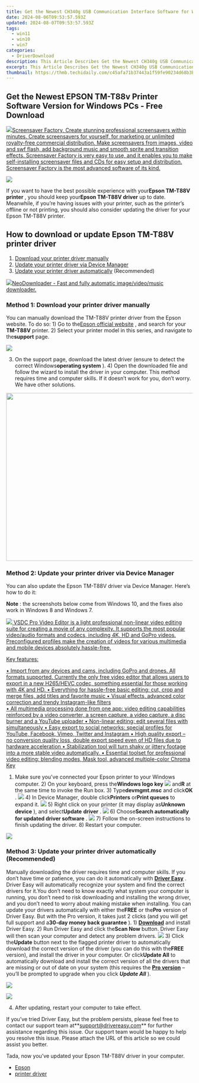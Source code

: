 ```yaml
---
title: Get the Newest CH340g USB Communication Interface Software for Windows 11
date: 2024-08-06T09:53:57.593Z
updated: 2024-08-07T09:53:57.593Z
tags:
  - win11
  - win10
  - win7
categories:
  - DriverDownload
description: This Article Describes Get the Newest CH340g USB Communication Interface Software for Windows 11
excerpt: This Article Describes Get the Newest CH340g USB Communication Interface Software for Windows 11
thumbnail: https://thmb.techidaily.com/c45afa71b37443a1f59fe90234d68b3b0e50e4c51b39e47e7a2ccf645d397043.PNG
---
```


## Get the Newest EPSON TM-T88v Printer Software Version for Windows PCs - Free Download

<!-- affiliate ads begin -->
<a href="https://secure.2checkout.com/order/checkout.php?PRODS=194977&QTY=1&AFFILIATE=108875&CART=1"><img src="https://www.blumentals.net/scrfactory/images/screensaver-software.png" border="0">Screensaver Factory, Create stunning professional screensavers within minutes. Create screensavers for yourself, for marketing or unlimited royalty-free commercial distribution. Make screensavers from images, video and swf flash, add background music and smooth sprite and transition effects. Screensaver Factory is very easy to use, and it enables you to make self-installing screensaver files and CDs for easy setup and distribution. Screensaver Factory is the most advanced software of its kind.</a>
<!-- affiliate ads end -->
![](https://images.drivereasy.com/wp-content/uploads/2018/06/img_5b2a08c29555c.jpg)

 If you want to have the best possible experience with your**Epson TM-T88V printer** , you should keep your**Epson TM-T88V driver** up to date. Meanwhile, if you’re having issues with your printer, such as the printer’s offline or not printing, you should also consider updating the driver for your Epson TM-T88V printer.

## How to download or update Epson TM-T88V printer driver

1. [Download your printer driver manually](https://tools.techidaily.com/drivereasy/download/)
2. [Update your printer driver via Device Manager](https://tools.techidaily.com/drivereasy/download/)
3. [Update your printer driver automatically](https://tools.techidaily.com/drivereasy/download/) (Recommended)

<!-- affiliate ads begin -->
<a href="https://secure.2checkout.com/order/checkout.php?PRODS=4559731&QTY=1&AFFILIATE=108875&CART=1"><img src="http://www.neowise.com/images/nd-ss-w200.jpg" border="0">NeoDownloader - Fast and fully automatic image/video/music downloader. </a>
<!-- affiliate ads end -->
### Method 1: Download your printer driver manually

 You can manually download the TM-T88V printer driver from the Epson website. To do so:  1) Go to the[Epson official website](https://epson.com/usa) , and search for your **TM-T88V** printer.  2) Select your printer model in this series, and navigate to the**support** page.

![](https://images.drivereasy.com/wp-content/uploads/2018/06/img_5b2a058b19d41.jpg)

 3) On the support page, download the latest driver (ensure to detect the correct Windows**operating system** ).  4) Open the downloaded file and follow the wizard to install the driver in your computer.  This method requires time and computer skills. If it doesn’t work for you, don’t worry. We have other solutions.

<!-- affiliate ads begin -->
<a href="https://ukaidot.sjv.io/c/5597632/1793234/19578" target="_top" id="1793234"><img src="//a.impactradius-go.com/display-ad/19578-1793234" border="0" alt="" width="678" height="452"/></a><img height="0" width="0" src="https://imp.pxf.io/i/5597632/1793234/19578" style="position:absolute;visibility:hidden;" border="0" />
<!-- affiliate ads end -->
### Method 2: Update your printer driver via Device Manager

 You can also update the Epson TM-T88V driver via Device Manager. Here’s how to do it:

**Note** : the screenshots below come from Windows 10, and the fixes also work in Windows 8 and Windows 7.

<!-- affiliate ads begin -->
<a href="https://secure.2checkout.com/order/checkout.php?PRODS=4693127&QTY=1&AFFILIATE=108875&CART=1"><img src="https://www.videosoftdev.com/images/video_editor/screenshots/1.jpg" border="0">
VSDC Pro Video Editor is a light professional non-linear video editing suite for creating a movie of any complexity. It supports the most popular video/audio formats and codecs, including 4K, HD and GoPro videos. Preconfigured profiles make the creation of videos for various multimedia and mobile devices absolutely hassle-free.

Key features:

•	Import from any devices and cams, including GoPro and drones. All formats supported. Сurrently the only free video editor that allows users to export in a new H265/HEVC codec, something essential for those working with 4K and HD.
•	Everything for hassle-free basic editing: cut, crop and merge files, add titles and favorite music
•	Visual effects, advanced color correction and trendy Instagram-like filters   
•	All multimedia processing done from one app: video editing capabilities reinforced by  a video converter, a screen capture, a video capture, a disc burner and a YouTube uploader
•	Non-linear editing: edit several files with simultaneously 
•	Easy export to social networks: special profiles for YouTube, Facebook, Vimeo, Twitter and Instagram
•	High quality export – no conversion quality loss, double export speed even of HD files due to hardware acceleration
•	Stabilization tool will turn shaky or jittery footage into a more stable video automatically. 
•	Essential toolset for professional video editing: blending modes, Mask tool, advanced multiple-color Chroma Key  
</a>
<!-- affiliate ads end -->
 1) Make sure you’ve connected your Epson printer to your Windows computer.  2) On your keyboard, press the**Windows logo key** ![](https://images.drivereasy.com/wp-content/uploads/2017/09/img_59b0b16974940.png)  and**R** at the same time to invoke the Run box.  3) Type**devmgmt.msc** and click**OK** . ![](https://images.drivereasy.com/wp-content/uploads/2018/06/img_5b1f85504ee6f.jpg)  4) In Device Manager, double click**Printers** or**Print queues** to expand it. ![](https://images.drivereasy.com/wp-content/uploads/2018/06/img_5b17a74442076.png)  5) Right click on your printer (it may display as**Unknown device** ), and select**Update** **driver** . ![](https://images.drivereasy.com/wp-content/uploads/2018/06/img_5b17a789b323b.png)  6) Choose**Search automatically for updated driver software** . ![](https://images.drivereasy.com/wp-content/uploads/2018/06/img_5b17a7a82a61c.jpg)  7) Follow the on-screen instructions to finish updating the driver. 8) Restart your computer.

<!-- affiliate ads begin -->
<a href="https://shop.incomedia.eu/order/checkout.php?PRODS=39655089&QTY=1&AFFILIATE=108875&CART=1"><img src="https://incomedia.eu/files/images/affiliates/wa/01_WA_728x90.jpg" border="0"></a>
<!-- affiliate ads end -->
### Method 3:  Update your printer driver automatically (Recommended)

 Manually downloading the driver requires time and computer skills. If you don’t have time or patience, you can do it automatically with **[Driver Easy](https://tools.techidaily.com/drivereasy/download/)**  .  Driver Easy will automatically recognize your system and find the correct drivers for it.You don’t need to know exactly what system your computer is running, you don’t need to risk downloading and installing the wrong driver, and you don’t need to worry about making mistake when installing.  You can update your drivers automatically with either the**FREE** or the**Pro** version of Driver Easy. But with the Pro version, it takes just 2 clicks (and you will get full support and a**30-day money back guarantee** ).  1) **[Download](https://tools.techidaily.com/drivereasy/download/)**  and install Driver Easy.  2) Run Driver Easy and click the**Scan Now** button. Driver Easy will then scan your computer and detect any problem drivers. ![](https://images.drivereasy.com/wp-content/uploads/2018/06/img_5b20bf24ea7df.jpg)  3) Click the**Update** button next to the flagged printer driver to automatically download the correct version of the driver (you can do this with the**FREE** version), and install the driver in your computer.  Or click**Update All** to automatically download and install the correct version of all the drivers that are missing or out of date on your system (this requires the **[Pro version](https://tools.techidaily.com/drivereasy/download/)**  – you’ll be prompted to upgrade when you click **_Update All_** ).

<!-- affiliate ads begin -->
<a href="https://store.revouninstaller.com/order/checkout.php?PRODS=27889512&QTY=1&AFFILIATE=108875&CART=1"><img src="https://secure.avangate.com/images/merchant/4282ec8de8c9be897e7aff4aa231b1a4/728__90.jpg" border="0"></a>
<!-- affiliate ads end -->
![](https://images.drivereasy.com/wp-content/uploads/2018/06/img_5b2a083600a79.jpg)

 4) After updating, restart your computer to take effect.

 If you’ve tried Driver Easy, but the problem persists, please feel free to contact our support team at**<support@drivereasy.com>** for further assistance regarding this issue. Our support team would be happy to help you resolve this issue. Please attach the URL of this article so we could assist you better.

  Tada, now you’ve updated your Epson TM-T88V driver in your computer.

* [Epson](https://tools.techidaily.com/drivereasy/download/)
* [printer driver](https://tools.techidaily.com/drivereasy/download/)

<ins class="adsbygoogle"
     style="display:block"
     data-ad-format="autorelaxed"
     data-ad-client="ca-pub-7571918770474297"
     data-ad-slot="1223367746"></ins>



<ins class="adsbygoogle"
     style="display:block"
     data-ad-client="ca-pub-7571918770474297"
     data-ad-slot="8358498916"
     data-ad-format="auto"
     data-full-width-responsive="true"></ins>
